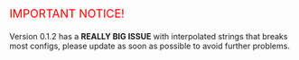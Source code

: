 <p style="font-size: 20px; color: red;">IMPORTANT NOTICE!</p>

Version 0.1.2 has a **REALLY BIG ISSUE** with interpolated strings that breaks most configs, please update as soon as possible to avoid further problems.